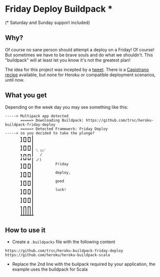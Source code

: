 Friday Deploy Buildpack *
=========================
(* Saturday and Sunday support included)

## Why?
Of course no sane person should attempt a deploy on a Friday! Of course! But sometimes we have to be brave souls and do what we shouldn't. This "buildpack" will at least let you know it's not the greatest plan!

The idea for this project was incepted by a [tweet](https://twitter.com/yurykusik/status/556064634525204481). There is a [Capistrano recipe](https://github.com/marshall-lee/capistrano-friday) available, but none for Heroku or compatible deployment scenarios, until now.

## What you get
Depending on the week day you may see something like this:
```
-----> Multipack app detected
       =====> Downloading Buildpack: https://github.com/trsc/heroku-buildpack-friday-deploy
       =====> Detected Framework: Friday Deploy
-----> so you decided to take the plunge?
       ┓┏┓┏┓┃
       ┛┗┛┗┛┃
       ┓┏┓┏┓┃
       ┛┗┛┗┛┃ ⟍ ○⟋
       ┓┏┓┏┓┃   ∕
       ┛┗┛┗┛┃ ノ)
       ┓┏┓┏┓┃          Friday
       ┛┗┛┗┛┃
       ┓┏┓┏┓┃          deploy,
       ┛┗┛┗┛┃
       ┓┏┓┏┓┃          good
       ┛┗┛┗┛┃
       ┓┏┓┏┓┃          luck!
       ┛┗┛┗┛┃
       ┓┏┓┏┓┃
       ┛┗┛┗┛┃
       ┓┏┓┏┓┃
       ┃┃┃┃┃┃
       ┻┻┻┻┻┻
```

## How to use it
* Create a `.buildpacks` file with the following content
```
https://github.com/trsc/heroku-buildpack-friday-deploy
https://github.com/heroku/heroku-buildpack-scala
```
* Replace the 2nd line with the builpack required by your application, the example uses the buildpack for Scala
